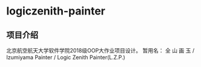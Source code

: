 # logiczenith-painter
## 项目介绍
北京航空航天大学软件学院2018级OOP大作业项目设计。
暂用名： 全 山 画 玉 / Izumiyama Painter / Logic Zenith Painter(L.Z.P.)
